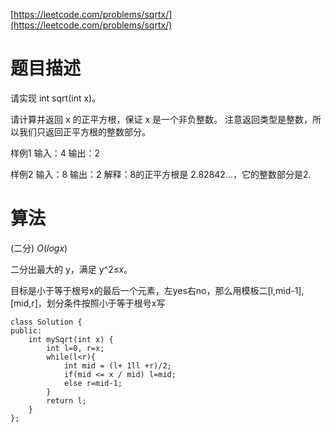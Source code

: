 [https://leetcode.com/problems/sqrtx/](https://leetcode.com/problems/sqrtx/)

# 题目描述

请实现 int sqrt(int x)。

请计算并返回 x 的正平方根，保证 x 是一个非负整数。
注意返回类型是整数，所以我们只返回正平方根的整数部分。

样例1
输入：4
输出：2

样例2
输入：8
输出：2
解释：8的正平方根是 2.82842...，它的整数部分是2.


# 算法

(二分) $O(logx)$


二分出最大的 y，满足 y^2≤x。



目标是小于等于根号x的最后一个元素，左yes右no，那么用模板二[l,mid-1],[mid,r]，划分条件按照小于等于根号x写

```
class Solution {
public:
    int mySqrt(int x) {
        int l=0, r=x;
        while(l<r){
            int mid = (l+ 1ll +r)/2;
            if(mid <= x / mid) l=mid;
            else r=mid-1;
        }
        return l;
    }
};
```
